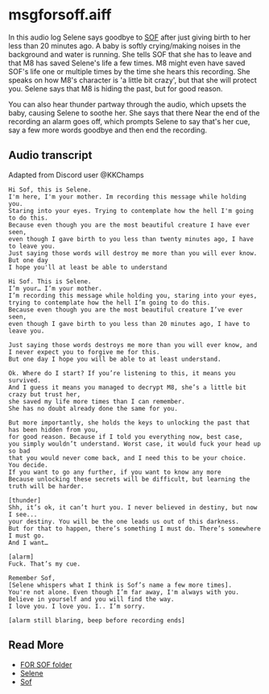 # msgforsoff.aiff

In this audio log Selene says goodbye to [SOF](../characters/sof) after just giving birth to her less 
than 20 minutes ago. A baby is softly crying/making noises in the background and water is running. 
She tells SOF that she has to leave and that M8 has saved Selene's life a few times. 
M8 might even have saved SOF's life one or multiple times by the time she hears this recording. 
She speaks on how M8's character is 'a little bit crazy', but that she will protect you. 
Selene says that M8 is hiding the past, but for good reason. 

You can also hear thunder partway through the audio, which upsets the baby, causing Selene to soothe 
her. She says that there  Near the end of the recording an alarm goes off, which prompts Selene to say that's her cue, 
say a few more words goodbye and then end the recording.

## Audio transcript 

Adapted from Discord user @KKChamps

```
Hi Sof, this is Selene.
I'm here, I'm your mother. Im recording this message while holding you.
Staring into your eyes. Trying to contemplate how the hell I'm going to do this. 
Because even though you are the most beautiful creature I have ever seen, 
even though I gave birth to you less than twenty minutes ago, I have to leave you. 
Just saying those words will destroy me more than you will ever know. But one day 
I hope you'll at least be able to understand

Hi Sof. This is Selene. 
I’m your… I’m your mother. 
I’m recording this message while holding you, staring into your eyes, 
trying to contemplate how the hell I’m going to do this. 
Because even though you are the most beautiful creature I’ve ever seen, 
even though I gave birth to you less than 20 minutes ago, I have to leave you.

Just saying those words destroys me more than you will ever know, and 
I never expect you to forgive me for this. 
But one day I hope you will be able to at least understand. 

Ok. Where do I start? If you’re listening to this, it means you survived. 
And I guess it means you managed to decrypt M8, she’s a little bit crazy but trust her, 
she saved my life more times than I can remember. 
She has no doubt already done the same for you. 

But more importantly, she holds the keys to unlocking the past that has been hidden from you, 
for good reason. Because if I told you everything now, best case, 
you simply wouldn’t understand. Worst case, it would fuck your head up so bad 
that you would never come back, and I need this to be your choice. 
You decide. 
If you want to go any further, if you want to know any more
Because unlocking these secrets will be difficult, but learning the truth will be harder. 

[thunder]
Shh, it’s ok, it can’t hurt you. I never believed in destiny, but now I see... 
your destiny. You will be the one leads us out of this darkness. 
But for that to happen, there’s something I must do. There’s somewhere I must go. 
And I want… 

[alarm]
Fuck. That’s my cue. 

Remember Sof, 
[Selene whispers what I think is Sof’s name a few more times]. 
You're not alone. Even though I’m far away, I'm always with you.
Believe in yourself and you will find the way.
I love you. I love you. I.. I’m sorry.

[alarm still blaring, beep before recording ends]
```

## Read More

- [FOR SOF folder](./for-sof)
- [Selene](../characters/selene.md)
- [Sof](../characters/sof.md)